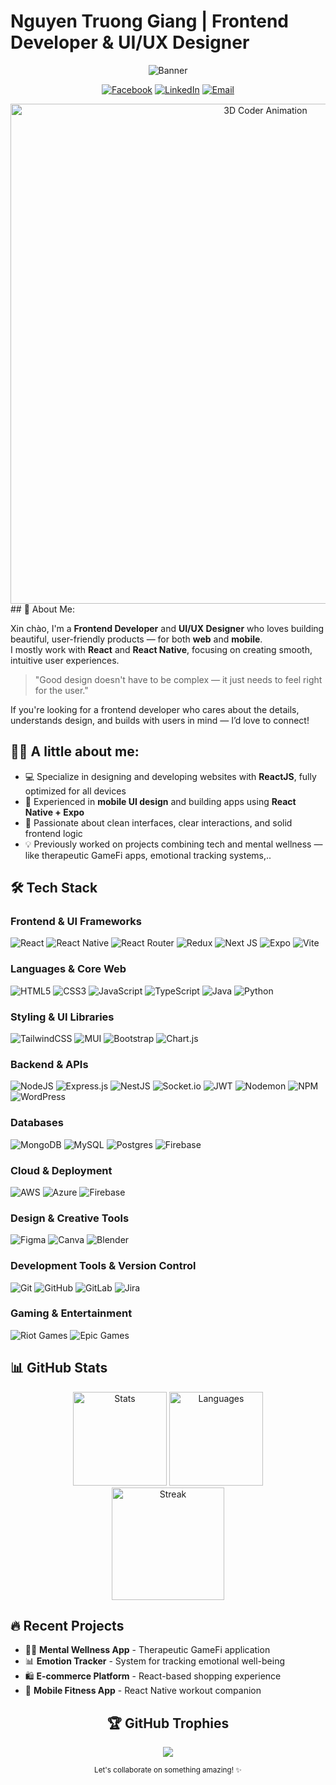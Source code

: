 # Nguyen Truong Giang | Frontend Developer & UI/UX Designer

<div align="center">
  
  ![Banner](https://img.shields.io/badge/Frontend%20Developer-UI%2FUX%20Designer-3178C6?style=for-the-badge)
  
  [![Facebook](https://img.shields.io/badge/Facebook-%231877F2.svg?style=for-the-badge&logo=Facebook&logoColor=white)](https://facebook.com/TruongGiangNguyen0901)
  [![LinkedIn](https://img.shields.io/badge/LinkedIn-%230077B5.svg?style=for-the-badge&logo=linkedin&logoColor=white)](https://linkedin.com/in/truonggiangnguyen0901/)
  [![Email](https://img.shields.io/badge/Email-D14836?style=for-the-badge&logo=gmail&logoColor=white)](mailto:gianggg244@gmail.com)
  
</div>
<div align="center">
  <a href="#" target="_blank">
  <img src="coder_animation.svg" alt="3D Coder Animation" width="800" />
  </a>
</div>
## 👋 About Me:

Xin chào, I'm a **Frontend Developer** and **UI/UX Designer** who loves building beautiful, user-friendly products — for both **web** and **mobile**.  <br>I mostly work with **React** and **React Native**, focusing on creating smooth, intuitive user experiences.

> "Good design doesn't have to be complex — it just needs to feel right for the user."

If you're looking for a frontend developer who cares about the details, understands design, and builds with users in mind — I’d love to connect!<br>
## 👨‍💻 A little about me:

- 💻 Specialize in designing and developing websites with **ReactJS**, fully optimized for all devices
- 📱 Experienced in **mobile UI design** and building apps using **React Native + Expo**
- 🎯 Passionate about clean interfaces, clear interactions, and solid frontend logic
- 💡 Previously worked on projects combining tech and mental wellness — like therapeutic GameFi apps, emotional tracking systems,..

## 🛠️ Tech Stack

### Frontend & UI Frameworks
![React](https://img.shields.io/badge/react-%2320232a.svg?style=flat&logo=react&logoColor=%2361DAFB)
![React Native](https://img.shields.io/badge/react_native-%2320232a.svg?style=flat&logo=react&logoColor=%2361DAFB)
![React Router](https://img.shields.io/badge/React_Router-CA4245?style=flat&logo=react-router&logoColor=white)
![Redux](https://img.shields.io/badge/redux-%23593d88.svg?style=flat&logo=redux&logoColor=white)
![Next JS](https://img.shields.io/badge/Next-black?style=flat&logo=next.js&logoColor=white)
![Expo](https://img.shields.io/badge/expo-1C1E24?style=flat&logo=expo&logoColor=#D04A37)
![Vite](https://img.shields.io/badge/vite-%23646CFF.svg?style=flat&logo=vite&logoColor=white)

### Languages & Core Web
![HTML5](https://img.shields.io/badge/html5-%23E34F26.svg?style=flat&logo=html5&logoColor=white)
![CSS3](https://img.shields.io/badge/css3-%231572B6.svg?style=flat&logo=css3&logoColor=white)
![JavaScript](https://img.shields.io/badge/javascript-%23323330.svg?style=flat&logo=javascript&logoColor=%23F7DF1E)
![TypeScript](https://img.shields.io/badge/typescript-%23007ACC.svg?style=flat&logo=typescript&logoColor=white)
![Java](https://img.shields.io/badge/java-%23ED8B00.svg?style=flat&logo=openjdk&logoColor=white)
![Python](https://img.shields.io/badge/python-3670A0?style=flat&logo=python&logoColor=ffdd54)

### Styling & UI Libraries
![TailwindCSS](https://img.shields.io/badge/tailwindcss-%2338B2AC.svg?style=flat&logo=tailwind-css&logoColor=white)
![MUI](https://img.shields.io/badge/MUI-%230081CB.svg?style=flat&logo=mui&logoColor=white)
![Bootstrap](https://img.shields.io/badge/bootstrap-%238511FA.svg?style=flat&logo=bootstrap&logoColor=white)
![Chart.js](https://img.shields.io/badge/chart.js-F5788D.svg?style=flat&logo=chart.js&logoColor=white)

### Backend & APIs
![NodeJS](https://img.shields.io/badge/node.js-6DA55F?style=flat&logo=node.js&logoColor=white)
![Express.js](https://img.shields.io/badge/express.js-%23404d59.svg?style=flat&logo=express&logoColor=%2361DAFB)
![NestJS](https://img.shields.io/badge/nestjs-%23E0234E.svg?style=flat&logo=nestjs&logoColor=white)
![Socket.io](https://img.shields.io/badge/Socket.io-black?style=flat&logo=socket.io&badgeColor=010101)
![JWT](https://img.shields.io/badge/JWT-black?style=flat&logo=JSON%20web%20tokens)
![Nodemon](https://img.shields.io/badge/NODEMON-%23323330.svg?style=flat&logo=nodemon&logoColor=%BBDEAD)
![NPM](https://img.shields.io/badge/NPM-%23CB3837.svg?style=flat&logo=npm&logoColor=white)
![WordPress](https://img.shields.io/badge/WordPress-%23117AC9.svg?style=flat&logo=WordPress&logoColor=white)

### Databases
![MongoDB](https://img.shields.io/badge/MongoDB-%234ea94b.svg?style=flat&logo=mongodb&logoColor=white)
![MySQL](https://img.shields.io/badge/mysql-4479A1.svg?style=flat&logo=mysql&logoColor=white)
![Postgres](https://img.shields.io/badge/postgres-%23316192.svg?style=flat&logo=postgresql&logoColor=white)
![Firebase](https://img.shields.io/badge/firebase-a08021?style=flat&logo=firebase&logoColor=ffcd34)

### Cloud & Deployment
![AWS](https://img.shields.io/badge/AWS-%23FF9900.svg?style=flat&logo=amazon-aws&logoColor=white)
![Azure](https://img.shields.io/badge/azure-%230072C6.svg?style=flat&logo=microsoftazure&logoColor=white)
![Firebase](https://img.shields.io/badge/firebase-%23039BE5.svg?style=flat&logo=firebase)

### Design & Creative Tools
![Figma](https://img.shields.io/badge/figma-%23F24E1E.svg?style=flat&logo=figma&logoColor=white)
![Canva](https://img.shields.io/badge/Canva-%2300C4CC.svg?style=flat&logo=Canva&logoColor=white)
![Blender](https://img.shields.io/badge/blender-%23F5792A.svg?style=flat&logo=blender&logoColor=white)

### Development Tools & Version Control
![Git](https://img.shields.io/badge/git-%23F05033.svg?style=flat&logo=git&logoColor=white)
![GitHub](https://img.shields.io/badge/github-%23121011.svg?style=flat&logo=github&logoColor=white)
![GitLab](https://img.shields.io/badge/gitlab-%23181717.svg?style=flat&logo=gitlab&logoColor=white)
![Jira](https://img.shields.io/badge/jira-%230A0FFF.svg?style=flat&logo=jira&logoColor=white)

### Gaming & Entertainment
![Riot Games](https://img.shields.io/badge/riotgames-D32936.svg?style=flat&logo=riotgames&logoColor=white)
![Epic Games](https://img.shields.io/badge/epicgames-%23313131.svg?style=flat&logo=epicgames&logoColor=white)

## 📊 GitHub Stats

<div align="center">
  <img src="https://github-readme-stats.vercel.app/api?username=Marshal-Nguyen&theme=vue-dark&hide_border=true&include_all_commits=true&count_private=true" height="150" alt="Stats"/>
  <img src="https://github-readme-stats.vercel.app/api/top-langs/?username=Marshal-Nguyen&theme=vue-dark&hide_border=true&include_all_commits=true&count_private=true&layout=compact" height="150" alt="Languages"/>
</div>

<div align="center">
  <img src="https://nirzak-streak-stats.vercel.app/?user=Marshal-Nguyen&theme=vue-dark&hide_border=true" height="180" alt="Streak"/>
</div>

## 🔥 Recent Projects
- 💆‍♂️ **Mental Wellness App** - Therapeutic GameFi application
- 📊 **Emotion Tracker** - System for tracking emotional well-being
- 🛍️ **E-commerce Platform** - React-based shopping experience
- 📱 **Mobile Fitness App** - React Native workout companion


<div align="center">
  
 ## 🏆 GitHub Trophies
![](https://github-profile-trophy.vercel.app/?username=Marshal-Nguyen&theme=merko&no-frame=true&no-bg=false&margin-w=4)
  
  <sub>Let's collaborate on something amazing! ✨</sub>
</div>
